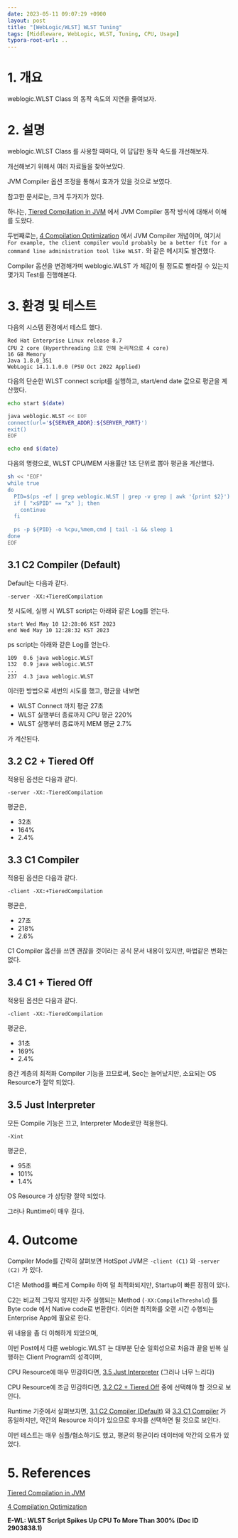 ```yaml
---
date: 2023-05-11 09:07:29 +0900
layout: post
title: "[WebLogic/WLST] WLST Tuning"
tags: [Middleware, WebLogic, WLST, Tuning, CPU, Usage]
typora-root-url: ..
---
```


# 1. 개요

weblogic.WLST Class 의 동작 속도의 지연을 줄여보자.





# 2. 설명

weblogic.WLST Class 를 사용할 때마다, 이 답답한 동작 속도를 개선해보자.

개선해보기 위해서 여러 자료들을 찾아보았다.

JVM Compiler 옵션 조정을 통해서 효과가 있을 것으로 보였다.



참고한 문서로는, 크게 두가지가 있다.

하나는, [Tiered Compilation in JVM](https://www.baeldung.com/jvm-tiered-compilation) 에서 JVM Compiler 동작 방식에 대해서 이해를 도왔다.

두번째로는, [4 Compilation Optimization](https://docs.oracle.com/javacomponents/jrockit-hotspot/migration-guide/comp-opt.htm#JRHMG117) 에서 JVM Compiler 개념이며, 여기서 `For example, the client compiler would probably be a better fit for a command line administration tool like WLST.` 와 같은 메시지도 발견했다.



Compiler 옵션을 변경해가며 weblogic.WLST 가 체감이 될 정도로 빨라질 수 있는지 몇가지 Test를 진행해본다.





# 3. 환경 및 테스트

다음의 시스템 환경에서 테스트 했다.

```
Red Hat Enterprise Linux release 8.7
CPU 2 core (Hyperthreading 으로 인해 논리적으로 4 core)
16 GB Memory
Java 1.8.0_351
WebLogic 14.1.1.0.0 (PSU Oct 2022 Applied)
```



다음의 단순한 WLST connect script를 실행하고, start/end date 값으로 평균을 계산했다.

```sh
echo start $(date)

java weblogic.WLST << EOF
connect(url='${SERVER_ADDR}:${SERVER_PORT}')
exit()
EOF

echo end $(date)
```



다음의 명령으로, WLST CPU/MEM 사용률만 1초 단위로 뽑아 평균을 계산했다.

```sh
sh << "EOF"
while true
do
  PID=$(ps -ef | grep weblogic.WLST | grep -v grep | awk '{print $2}')
  if [ "x$PID" == "x" ]; then
    continue
  fi
  
  ps -p ${PID} -o %cpu,%mem,cmd | tail -1 && sleep 1
done
EOF
```





## 3.1 C2 Compiler (Default)

Default는 다음과 같다.

```
-server -XX:+TieredCompilation
```



첫 시도에, 실행 시 WLST script는 아래와 같은 Log를 얻는다.

```
start Wed May 10 12:28:06 KST 2023
end Wed May 10 12:28:32 KST 2023
```



ps script는 아래와 같은 Log를 얻는다.

```
109  0.6 java weblogic.WLST
132  0.9 java weblogic.WLST
...
237  4.3 java weblogic.WLST
```



이러한 방법으로 세번의 시도를 했고, 평균을 내보면

* WLST Connect 까지 평균 27초
* WLST 실행부터 종료까지 CPU 평균 220%
* WLST 실행부터 종료까지 MEM 평균 2.7%

가 계산된다.





## 3.2 C2 + Tiered Off

적용된 옵션은 다음과 같다.

```
-server -XX:-TieredCompilation
```



평균은,

* 32초
* 164%
* 2.4%





## 3.3 C1 Compiler

적용된 옵션은 다음과 같다.

```
-client -XX:+TieredCompilation
```



평균은,

* 27초
* 218%
* 2.6%



C1 Compiler 옵션을 쓰면 괜찮을 것이라는 공식 문서 내용이 있지만, 마법같은 변화는 없다.





## 3.4 C1 + Tiered Off

적용된 옵션은 다음과 같다.

```
-client -XX:-TieredCompilation
```



평균은,

* 31초
* 169%
* 2.4%



중간 계층의 최적화 Compiler 기능을 끄므로써, Sec는 늘어났지만, 소요되는 OS Resource가 절약 되었다.





## 3.5 Just Interpreter

모든 Compile 기능은 끄고, Interpreter Mode로만 적용한다.

```
-Xint
```



평균은,

* 95초
* 101%
* 1.4%



OS Resource 가 상당량 절약 되었다.

그러나 Runtime이 매우 길다.





# 4. Outcome

Compiler Mode를 간략히 살펴보면 HotSpot JVM은 `-client (C1)` 와 `-server (C2)` 가 있다.

C1은 Method를 빠르게 Compile 하여 덜 최적화되지만, Startup이 빠른 장점이 있다.

C2는 비교적 그렇지 않지만 자주 실행되는 Method (`-XX:CompileThreshold`) 를 Byte code 에서 Native code로 변환한다. 이러한 최적화를 오랜 시간 수행되는 Enterprise App에 필요로 한다.



위 내용을 좀 더 이해하게 되었으며,

이번 Post에서 다룬 weblogic.WLST 는 대부분 단순 일회성으로 처음과 끝을 반복 실행하는 Client Program의 성격이며,

CPU Resource에 매우 민감하다면, [3.5 Just Interpreter](#-35-just-interpreter) (그러나 너무 느리다)

CPU Resource에 조금 민감하다면, [3.2 C2 + Tiered Off](#h-32-c2+tiered-off) 중에 선택해야 할 것으로 보인다.



Runtime 기준에서 살펴보자면, [3.1 C2 Compiler (Default)](#h-31-c2-compiler-(default)) 와 [3.3 C1 Compiler](#h-33-c1-compiler) 가 동일하지만, 약간의 Resource 차이가 있으므로 후자를 선택하면 될 것으로 보인다.



이번 테스트는 매우 심플/협소하기도 했고, 평균의 평균이라 데이터에 약간의 오류가 있었다.



# 5. References

[Tiered Compilation in JVM](https://www.baeldung.com/jvm-tiered-compilation) 

[4 Compilation Optimization](https://docs.oracle.com/javacomponents/jrockit-hotspot/migration-guide/comp-opt.htm#JRHMG117)

**E-WL: WLST Script Spikes Up CPU To More Than 300% (Doc ID 2903838.1)**

